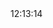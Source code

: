 <!DOCTYPE html>
<!--
Created using JS Bin
http://jsbin.com

Copyright (c) 2017 by krisztafa (http://jsbin.com/huqumil/14/edit)

Released under the MIT license: http://jsbin.mit-license.org
-->
<meta name="robots" content="noindex">
<html>
<head>
  <meta charset="utf-8">
  <meta name="viewport" content="width=device-width">
  <link href="https://fonts.googleapis.com/css?family=Pangolin" rel="stylesheet">
  <title>Szín-óra</title>
<style id="jsbin-css">
*{
  margin: 0;
  padding: 0;
}

html, body{
  height: 100%;
}

#clock{
  text-align: center;
  position: relative;
  top: 50%;
  font-family: 'Pangolin', cursive;
  font-size: 150px;
  margin: -75px;
}


</style>
</head>
<body>
  <div id="clock">12:13:14</div>
<script id="jsbin-javascript">
function colorClock(){
var date= new Date();
var hours= date.getHours();
var minutes= date.getMinutes();
var seconds= date.getSeconds();

if(hours < 10){
  hours= '0' + hours;
}
if(minutes < 10){
  minutes= '0' + minutes;
}
if(seconds < 10){
  seconds= '0' + seconds;
}


var clockFace= hours+'¤'+minutes+'¤'+seconds;
var hexColor='#' + (10 + minutes) + (hours - 1) + seconds;


document.getElementById('clock').innerHTML= clockFace;
document.body.style.background= hexColor;

setTimeout(function(){
   colorClock();
  }, 1000);
}

colorClock();

</script>
</body>
</html>

